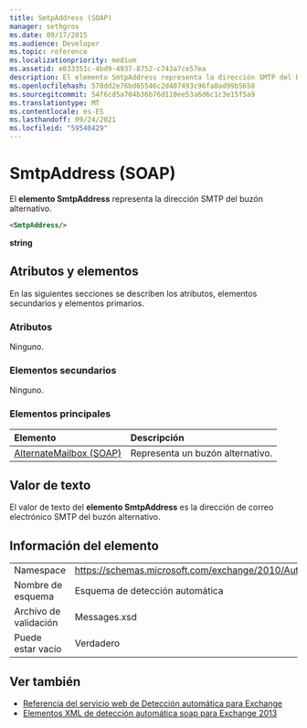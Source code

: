 ```yaml
---
title: SmtpAddress (SOAP)
manager: sethgros
ms.date: 09/17/2015
ms.audience: Developer
ms.topic: reference
ms.localizationpriority: medium
ms.assetid: e833351c-4bd9-4937-8752-c743a7ce57ea
description: El elemento SmtpAddress representa la dirección SMTP del buzón alternativo.
ms.openlocfilehash: 570dd2e76bd65546c2d407493c96fa0ad99b5658
ms.sourcegitcommit: 54f6cd5a704b36b76d110ee53a6d6c1c3e15f5a9
ms.translationtype: MT
ms.contentlocale: es-ES
ms.lasthandoff: 09/24/2021
ms.locfileid: "59540429"
---
```

# <a name="smtpaddress-soap"></a>SmtpAddress (SOAP)

El **elemento SmtpAddress** representa la dirección SMTP del buzón alternativo. 
  
```XML
<SmtpAddress/>
```

**string**

## <a name="attributes-and-elements"></a>Atributos y elementos

En las siguientes secciones se describen los atributos, elementos secundarios y elementos primarios.
  
### <a name="attributes"></a>Atributos

Ninguno.
  
### <a name="child-elements"></a>Elementos secundarios

Ninguno.
  
### <a name="parent-elements"></a>Elementos principales

|**Elemento**|**Descripción**|
|:-----|:-----|
|[AlternateMailbox (SOAP)](alternatemailbox-soap.md) <br/> |Representa un buzón alternativo.  <br/> |
   
## <a name="text-value"></a>Valor de texto

El valor de texto del **elemento SmtpAddress** es la dirección de correo electrónico SMTP del buzón alternativo. 
  
## <a name="element-information"></a>Información del elemento

|||
|:-----|:-----|
|Namespace  <br/> |https://schemas.microsoft.com/exchange/2010/Autodiscover  <br/> |
|Nombre de esquema  <br/> |Esquema de detección automática  <br/> |
|Archivo de validación  <br/> |Messages.xsd  <br/> |
|Puede estar vacío  <br/> |Verdadero  <br/> |
   
## <a name="see-also"></a>Ver también

- [Referencia del servicio web de Detección automática para Exchange](autodiscover-web-service-reference-for-exchange.md)
- [Elementos XML de detección automática soap para Exchange 2013](soap-autodiscover-xml-elements-for-exchange-2013.md)

